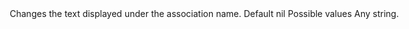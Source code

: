 <Option name="`description`">

Changes the text displayed under the association name.

<Image src="/assets/img/associations/description-option.jpg" width="702" height="198" alt="" />

#### Default

`nil`

#### Possible values

Any string.
</Option>
